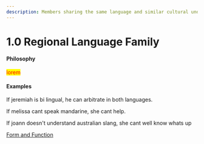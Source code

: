 ```yaml
---
description: Members sharing the same language and similar cultural understandings/nuances
---
```


# 1.0 Regional Language Family

#### Philosophy

<mark style="color:red;">lorem</mark>

#### Examples

If jeremiah is bi lingual, he can arbitrate in both languages.

If melissa cant speak mandarine, she cant help.

If joann doesn't understand australian slang, she cant well know whats up

[Form and Function](../../../blue-paper/1.0-regional-language-family.md)
